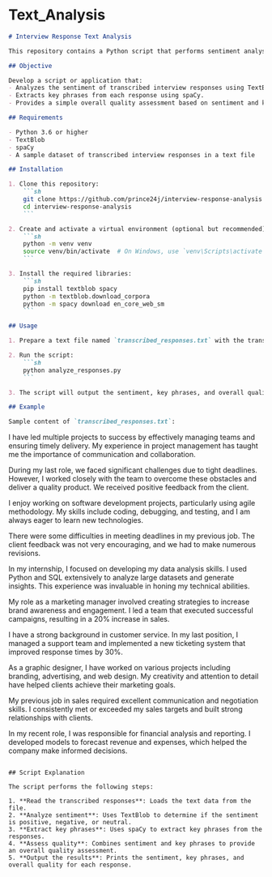 # Text_Analysis

```markdown
# Interview Response Text Analysis

This repository contains a Python script that performs sentiment analysis and key phrase extraction on transcribed interview responses. The script uses the TextBlob and spaCy libraries to analyze the text and provide an overall quality assessment for each response.

## Objective

Develop a script or application that:
- Analyzes the sentiment of transcribed interview responses using TextBlob.
- Extracts key phrases from each response using spaCy.
- Provides a simple overall quality assessment based on sentiment and key phrases.

## Requirements

- Python 3.6 or higher
- TextBlob
- spaCy
- A sample dataset of transcribed interview responses in a text file

## Installation

1. Clone this repository:
    ```sh
    git clone https://github.com/prince24j/interview-response-analysis.git
    cd interview-response-analysis
    ```

2. Create and activate a virtual environment (optional but recommended):
    ```sh
    python -m venv venv
    source venv/bin/activate  # On Windows, use `venv\Scripts\activate`
    ```

3. Install the required libraries:
    ```sh
    pip install textblob spacy
    python -m textblob.download_corpora
    python -m spacy download en_core_web_sm
    ```

## Usage

1. Prepare a text file named `transcribed_responses.txt` with the transcribed interview responses. Each response should be separated by a double newline (`\n\n`).

2. Run the script:
    ```sh
    python analyze_responses.py
    ```

3. The script will output the sentiment, key phrases, and overall quality for each response.

## Example

Sample content of `transcribed_responses.txt`:

```
I have led multiple projects to success by effectively managing teams and ensuring timely delivery. My experience in project management has taught me the importance of communication and collaboration.

During my last role, we faced significant challenges due to tight deadlines. However, I worked closely with the team to overcome these obstacles and deliver a quality product. We received positive feedback from the client.

I enjoy working on software development projects, particularly using agile methodology. My skills include coding, debugging, and testing, and I am always eager to learn new technologies.

There were some difficulties in meeting deadlines in my previous job. The client feedback was not very encouraging, and we had to make numerous revisions.

In my internship, I focused on developing my data analysis skills. I used Python and SQL extensively to analyze large datasets and generate insights. This experience was invaluable in honing my technical abilities.

My role as a marketing manager involved creating strategies to increase brand awareness and engagement. I led a team that executed successful campaigns, resulting in a 20% increase in sales.

I have a strong background in customer service. In my last position, I managed a support team and implemented a new ticketing system that improved response times by 30%.

As a graphic designer, I have worked on various projects including branding, advertising, and web design. My creativity and attention to detail have helped clients achieve their marketing goals.

My previous job in sales required excellent communication and negotiation skills. I consistently met or exceeded my sales targets and built strong relationships with clients.

In my recent role, I was responsible for financial analysis and reporting. I developed models to forecast revenue and expenses, which helped the company make informed decisions.
```

## Script Explanation

The script performs the following steps:

1. **Read the transcribed responses**: Loads the text data from the file.
2. **Analyze sentiment**: Uses TextBlob to determine if the sentiment is positive, negative, or neutral.
3. **Extract key phrases**: Uses spaCy to extract key phrases from the responses.
4. **Assess quality**: Combines sentiment and key phrases to provide an overall quality assessment.
5. **Output the results**: Prints the sentiment, key phrases, and overall quality for each response.

